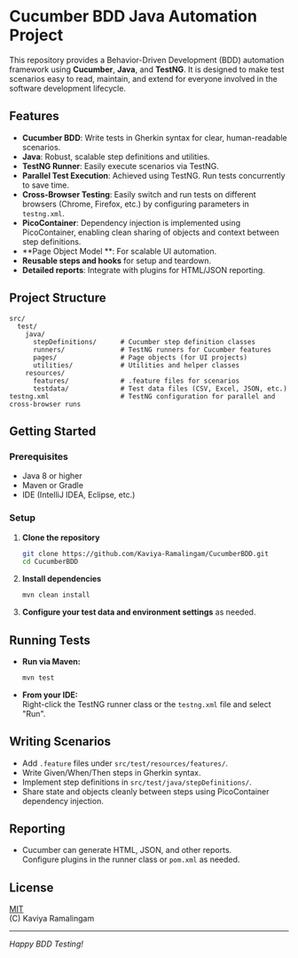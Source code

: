 # Cucumber BDD Java Automation Project

This repository provides a Behavior-Driven Development (BDD) automation framework using **Cucumber**, **Java**, and **TestNG**. It is designed to make test scenarios easy to read, maintain, and extend for everyone involved in the software development lifecycle.

## Features

- **Cucumber BDD**: Write tests in Gherkin syntax for clear, human-readable scenarios.
- **Java**: Robust, scalable step definitions and utilities.
- **TestNG Runner**: Easily execute scenarios via TestNG.
- **Parallel Test Execution**: Achieved using TestNG. Run tests concurrently to save time.
- **Cross-Browser Testing**: Easily switch and run tests on different browsers (Chrome, Firefox, etc.) by configuring parameters in `testng.xml`.
- **PicoContainer**: Dependency injection is implemented using PicoContainer, enabling clean sharing of objects and context between step definitions.
- **Page Object Model **: For scalable UI automation.
- **Reusable steps and hooks** for setup and teardown.
- **Detailed reports**: Integrate with plugins for HTML/JSON reporting.

## Project Structure

```
src/
  test/
    java/
      stepDefinitions/      # Cucumber step definition classes
      runners/              # TestNG runners for Cucumber features
      pages/                # Page objects (for UI projects)
      utilities/            # Utilities and helper classes
    resources/
      features/             # .feature files for scenarios
      testdata/             # Test data files (CSV, Excel, JSON, etc.)
testng.xml                  # TestNG configuration for parallel and cross-browser runs
```

## Getting Started

### Prerequisites

- Java 8 or higher
- Maven or Gradle
- IDE (IntelliJ IDEA, Eclipse, etc.)

### Setup

1. **Clone the repository**
    ```bash
    git clone https://github.com/Kaviya-Ramalingam/CucumberBDD.git
    cd CucumberBDD
    ```

2. **Install dependencies**
    ```bash
    mvn clean install
    ```

3. **Configure your test data and environment settings** as needed.

## Running Tests

- **Run via Maven:**
    ```bash
    mvn test
    ```

- **From your IDE:**  
  Right-click the TestNG runner class or the `testng.xml` file and select "Run".

## Writing Scenarios

- Add `.feature` files under `src/test/resources/features/`.
- Write Given/When/Then steps in Gherkin syntax.
- Implement step definitions in `src/test/java/stepDefinitions/`.
- Share state and objects cleanly between steps using PicoContainer dependency injection.

## Reporting

- Cucumber can generate HTML, JSON, and other reports.  
  Configure plugins in the runner class or `pom.xml` as needed.


## License

[MIT](LICENSE)  
(C) Kaviya Ramalingam

---

*Happy BDD Testing!*
